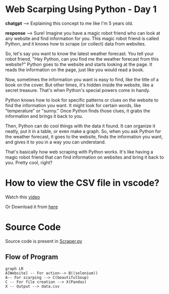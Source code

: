 # Web Scarping Using Python - Day 1
**chatgpt** --> Explaining this concept to me like I'm 5 years old.

**response** -->  Sure! Imagine you have a magic robot friend who can look at any website and find information for you. This magic robot friend is called Python, and it knows how to scrape (or collect) data from websites.

So, let's say you want to know the latest weather forecast. You tell your robot friend, "Hey Python, can you find me the weather forecast from this website?" Python goes to the website and starts looking at the page. It reads the information on the page, just like you would read a book.

Now, sometimes the information you want is easy to find, like the title of a book on the cover. But other times, it's hidden inside the website, like a secret treasure. That's when Python's special powers come in handy.

Python knows how to look for specific patterns or clues on the website to find the information you want. It might look for certain words, like "temperature" or "sunny." Once Python finds those clues, it grabs the information and brings it back to you.

Then, Python can do cool things with the data it found. It can organize it neatly, put it in a table, or even make a graph. So, when you ask Python for the weather forecast, it goes to the website, finds the information you want, and gives it to you in a way you can understand.

That's basically how web scraping with Python works. It's like having a magic robot friend that can find information on websites and bring it back to you. Pretty cool, right?

# How to view the CSV file in vscode?
Watch this [video](https://github.com/rounaksingh557/Web-Scraping-In-Python/raw/master/Video%20Help/How%20to%20View%20CVS%20%20In%20Vscode.mp4)

Or Download it from [here](https://github.com/rounaksingh557/Web-Scraping-In-Python/blob/master/Video%20Help/How%20to%20View%20CVS%20%20In%20Vscode.mp4)

# Source Code

Source code is present in [Scraper.py](https://github.com/rounaksingh557/Web-Scraping-In-Python/blob/master/Src/scraper.py)

## Flow of Program

```mermaid
graph LR
A[Website] -- For action--> B((selenium))
A-- For scarping --> C(beautifulSoup)
C -- For file creation --> X(Pandas)
X -- Output --> data.csv
```
